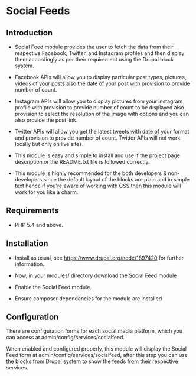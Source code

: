 # Social Feeds

## Introduction

- Social Feed module provides the user to fetch the data from their respective
Facebook, Twitter, and Instagram profiles and then display them accordingly as
per their requirement using the Drupal block system.

- Facebook APIs will allow you to display particular post types,
pictures, videos of your posts also the date of your post with
provision to provide number of count.

- Instagram APIs will allow you to display pictures from your
instagram profile with provision to provide number of count to be displayed
also provision to select the resolution of the image with options and you can
also provide the post link.

- Twitter APIs will allow you get the latest tweets with date
of your format and provision to provide number of count. Twitter APIs will
not work locally but only on live sites.

- This module is easy and simple to install and use if the project page
description or the README.txt file is followed correctly.

- This module is highly recommended for the both developers & non-developers
since the default layout of the blocks are plain and in simple text hence if
you're aware of working with CSS then this module will work for you like a
charm.

## Requirements

- PHP 5.4 and above.

## Installation

- Install as usual, see https://www.drupal.org/node/1897420 for further
information.

- Now, in your modules/ directory download the Social Feed module

- Enable the Social Feed module.

- Ensure composer dependencies for the module are installed

## Configuration

There are configuration forms for each social media platform, which you
can access at admin/config/services/socialfeed.

When enabled and configured properly, this module will display the Social Feed
form at admin/config/services/socialfeed, after this step you can use the
blocks from Drupal system to show the feeds from their respective services.

